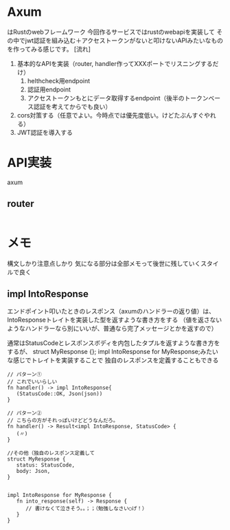 # Axum
はRustのwebフレームワーク
今回作るサービスではrustのwebapiを実装して
その中でjwt認証を組み込む＋アクセストークンがないと叩けないAPIみたいなものを作ってみる感じです。
[流れ]
1. 基本的なAPIを実装（router, handler作ってXXXポートでリスニングするだけ）
   1. helthcheck用endpoint
   2. 認証用endpoint
   3. アクセストークンもとにデータ取得するendpoint（後半のトークンベース認証を考えてからでも良い）
2. cors対策する（任意でよい。今時点では優先度低い。けどたぶんすぐやれる）
3. JWT認証を導入する

# API実装
axum


## router


```

```

# メモ
構文しかり注意点しかり
気になる部分は全部メモって後世に残していくスタイルで良く

## impl IntoResponse
エンドポイント叩いたときのレスポンス（axumのハンドラーの返り値）は、
IntoResponseトレイトを実装した型を返すような書き方をする
（値を返さないようなハンドラーなら別にいいが、普通なら完了メッセージとかを返すので）

通常はStatusCodeとレスポンスボディを内包したタプルを返すような書き方をするが、
struct MyResponse {}; 
impl IntoResponse for MyResponse;みたいな感じでトレイトを実装することで
独自のレスポンスを定義することもできる

```
// パターン①
// これでいいらしい
fn handler() -> impl IntoResponse{
   (StatusCode::OK, Json(json))
}

// パターン②
// こちらの方がそれっぽいけどどうなんだろ。
fn handler() -> Result<impl IntoResponse, StatusCode> {
   (〃)
}

//その他（独自のレスポンス定義して
struct MyResponse {
   status: StatusCode,
   body: Json,
}


impl IntoResponse for MyResponse {
   fn into_response(self) -> Response {
      // 書けなくて泣きそう。。；；（勉強しなさい○げ！）
   }   
}

```